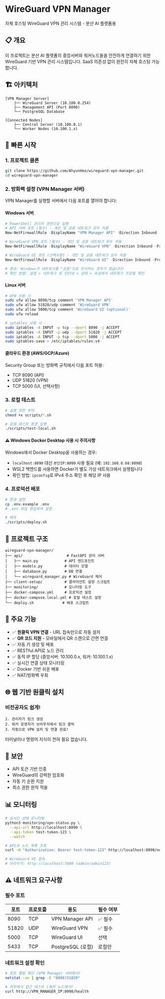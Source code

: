 # WireGuard VPN Manager

자체 호스팅 WireGuard VPN 관리 시스템 - 분산 AI 플랫폼용

## 📋 개요

이 프로젝트는 분산 AI 플랫폼의 중앙서버와 워커노드들을 안전하게 연결하기 위한 WireGuard 기반 VPN 관리 시스템입니다. SaaS 의존성 없이 완전히 자체 호스팅 가능합니다.

## 🏗️ 아키텍처

```
[VPN Manager Server]
    ├── WireGuard Server (10.100.0.254)
    ├── Management API (Port 8090)
    └── PostgreSQL Database
    
[Connected Nodes]
    ├── Central Server (10.100.0.1)
    └── Worker Nodes (10.100.1.x)
```

## 🚀 빠른 시작

### 1. 프로젝트 클론
```bash
git clone https://github.com/AhyunHeo/wireguard-vpn-manager.git
cd wireguard-vpn-manager
```

### 2. 방화벽 설정 (VPN Manager 서버)

VPN Manager를 실행할 서버에서 다음 포트를 열어야 합니다:

#### Windows 서버
```powershell
# PowerShell 관리자 권한으로 실행
# API 서버 포트 (필수) - 개인 및 공용 네트워크 모두 허용
New-NetFirewallRule -DisplayName "VPN Manager API" -Direction Inbound -Protocol TCP -LocalPort 8090 -Action Allow -Profile Any

# WireGuard VPN 포트 (필수) - 개인 및 공용 네트워크 모두 허용
New-NetFirewallRule -DisplayName "WireGuard VPN" -Direction Inbound -Protocol UDP -LocalPort 51820 -Action Allow -Profile Any

# WireGuard UI 포트 (선택사항) - 개인 및 공용 네트워크 모두 허용
New-NetFirewallRule -DisplayName "WireGuard UI" -Direction Inbound -Protocol TCP -LocalPort 5000 -Action Allow -Profile Any

# 중요: Windows가 네트워크를 "공용"으로 인식하는 경우가 많습니다!
# 확인 방법: 설정 > 네트워크 및 인터넷 > 상태 > 속성에서 네트워크 프로필 확인
```

#### Linux 서버
```bash
# UFW 사용 시
sudo ufw allow 8090/tcp comment 'VPN Manager API'
sudo ufw allow 51820/udp comment 'WireGuard VPN'
sudo ufw allow 5000/tcp comment 'WireGuard UI (optional)'
sudo ufw reload

# iptables 사용 시
sudo iptables -A INPUT -p tcp --dport 8090 -j ACCEPT
sudo iptables -A INPUT -p udp --dport 51820 -j ACCEPT
sudo iptables -A INPUT -p tcp --dport 5000 -j ACCEPT
sudo iptables-save > /etc/iptables/rules.v4
```

#### 클라우드 환경 (AWS/GCP/Azure)
Security Group 또는 방화벽 규칙에서 다음 포트 허용:
- TCP 8090 (API)
- UDP 51820 (VPN)
- TCP 5000 (UI, 선택사항)

### 3. 로컬 테스트
```bash
# 실행 권한 부여
chmod +x scripts/*.sh

# 로컬 테스트 환경 실행
./scripts/test-local.sh
```

#### ⚠️ Windows Docker Desktop 사용 시 주의사항
Windows에서 Docker Desktop을 사용하는 경우:
- `localhost:8090` 대신 `본인IP:8090` 사용 필요 (예: `192.168.0.68:8090`)
- WSL2 백엔드를 사용하면 Docker가 별도 가상 네트워크에서 실행됩니다
- 확인 방법: `ipconfig`로 IPv4 주소 확인 후 해당 IP 사용

### 4. 프로덕션 배포
```bash
# 환경 설정
cp .env.example .env
# .env 파일 편집하여 설정

# 배포
./scripts/deploy.sh
```

## 📁 프로젝트 구조

```
wireguard-vpn-manager/
├── api/                    # FastAPI 관리 서버
│   ├── main.py            # API 엔드포인트
│   ├── models.py          # 데이터 모델
│   ├── database.py        # DB 연결
│   └── wireguard_manager.py # WireGuard 제어
├── client-setup/          # 클라이언트 설정 스크립트
├── monitoring/            # 모니터링 도구
├── docker-compose.yml     # 프로덕션 설정
├── docker-compose.local.yml # 로컬 테스트 설정
└── deploy.sh             # 배포 스크립트
```

## 🔧 주요 기능

- ✅ **원클릭 VPN 연결** - URL 접속만으로 자동 설치
- ✅ **QR 코드 지원** - 모바일에서 QR 스캔으로 간편 연결
- ✅ 자동 키 생성 및 배포
- ✅ RESTful API로 노드 관리
- ✅ 동적 IP 할당 (중앙서버: 10.100.0.x, 워커: 10.100.1.x)
- ✅ 실시간 연결 상태 모니터링
- ✅ Docker 기반 쉬운 배포
- ✅ NAT/방화벽 우회

## 🌐 웹 기반 원클릭 설치

### 비전공자도 쉽게!
```
1. 관리자가 링크 생성
2. 워커 운영자가 브라우저에서 링크 클릭
3. 자동으로 VPN 설치 및 연결 완료!
```

터미널이나 명령어 지식이 전혀 필요 없습니다.

## 🔐 보안

- API 토큰 기반 인증
- WireGuard의 강력한 암호화
- 자동 키 순환 지원
- 최소 권한 원칙 적용

## 📊 모니터링

```bash
# 실시간 상태 모니터링
python3 monitoring/vpn-status.py \
  --api-url http://localhost:8090 \
  --api-token test-token-123 \
  --watch

# API로 노드 목록 조회
curl -H "Authorization: Bearer test-token-123" http://localhost:8090/nodes

# WireGuard UI 접속
# 브라우저: http://localhost:5000 (admin/admin123)
```

## ⚠️ 네트워크 요구사항

### 필수 포트
| 포트 | 프로토콜 | 용도 | 필수 여부 |
|------|---------|------|----------|
| 8090 | TCP | VPN Manager API | ✅ 필수 |
| 51820 | UDP | WireGuard VPN | ✅ 필수 |
| 5000 | TCP | WireGuard UI | 선택 |
| 5433 | TCP | PostgreSQL (로컬) | 로컬만 |

### 네트워크 설정 확인
```bash
# 포트 열림 확인 (VPN Manager 서버에서)
netstat -an | grep -E "8090|51820"

# 외부에서 접근 테스트 (워커 노드에서)
curl http://VPN_MANAGER_IP:8090/health
```
